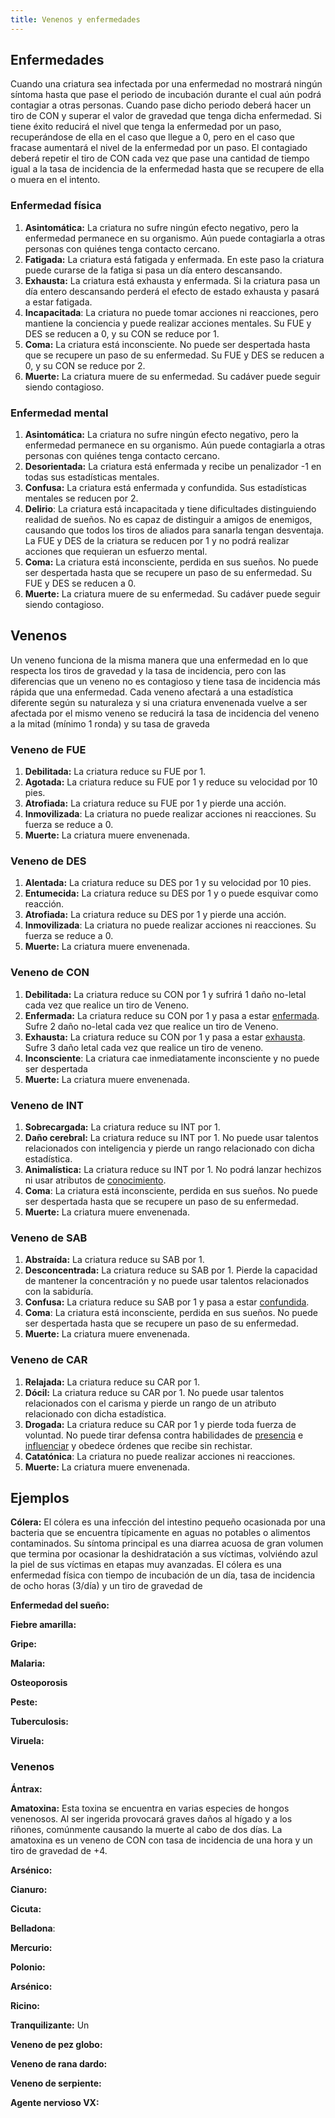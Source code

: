 ```yaml
---
title: Venenos y enfermedades
---
```


## Enfermedades

Cuando una criatura sea infectada por una enfermedad no mostrará ningún síntoma hasta que pase el periodo de incubación durante el cual aún podrá contagiar a otras personas. Cuando pase dicho periodo deberá hacer un tiro de CON y superar el valor de gravedad que tenga dicha enfermedad. Si tiene éxito reducirá el nivel que tenga la enfermedad por un paso, recuperándose de ella en el caso que llegue a 0, pero en el caso que fracase aumentará el nivel de la enfermedad por un paso. El contagiado deberá repetir el tiro de CON cada vez que pase una cantidad de tiempo igual a la tasa de incidencia de la enfermedad hasta que se recupere de ella o muera en el intento.

### Enfermedad física

1. **Asintomática:** La criatura no sufre ningún efecto negativo, pero la enfermedad permanece en su organismo. Aún puede contagiarla a otras personas con quiénes tenga contacto cercano.
2. **Fatigada:** La criatura está fatigada y enfermada. En este paso la criatura puede curarse de la fatiga si pasa un día entero descansando.
3. **Exhausta:** La criatura está exhausta y enfermada. Si la criatura pasa un día entero descansando perderá el efecto de estado exhausta y pasará a estar fatigada. 
4. **Incapacitada**: La criatura no puede tomar acciones ni reacciones, pero mantiene la conciencia y puede realizar acciones mentales. Su FUE y DES se reducen a 0, y su CON se reduce por 1.
5. **Coma:** La criatura está inconsciente. No puede ser despertada hasta que se recupere un paso de su enfermedad. Su FUE y DES se reducen a 0, y su CON se reduce por 2.
6. **Muerte:** La criatura muere de su enfermedad. Su cadáver puede seguir siendo contagioso.

###  Enfermedad mental

1. **Asintomática:** La criatura no sufre ningún efecto negativo, pero la enfermedad permanece en su organismo. Aún puede contagiarla a otras personas con quiénes tenga contacto cercano.
2. **Desorientada:** La criatura está enfermada y recibe un penalizador -1 en todas sus estadísticas mentales.
3. **Confusa:** La criatura está enfermada y confundida. Sus estadísticas mentales se reducen por 2. 
4. **Delirio**: La criatura está incapacitada y tiene dificultades distinguiendo realidad de sueños. No es capaz de distinguir a amigos de enemigos, causando que todos los tiros de aliados para sanarla tengan desventaja. La FUE y DES de la criatura se reducen por 1 y no podrá realizar acciones que requieran un esfuerzo mental.
5. **Coma:** La criatura está inconsciente, perdida en sus sueños. No puede ser despertada hasta que se recupere un paso de su enfermedad. Su FUE y DES se reducen a 0.
6. **Muerte:** La criatura muere de su enfermedad. Su cadáver puede seguir siendo contagioso.

## Venenos

Un veneno funciona de la misma manera que una enfermedad en lo que respecta los tiros de gravedad y la tasa de incidencia, pero con las diferencias que un veneno no es contagioso y tiene tasa de incidencia más rápida que una enfermedad. Cada veneno afectará a una estadística diferente según su naturaleza y si una criatura envenenada vuelve a ser afectada por el mismo veneno se reducirá la tasa de incidencia del veneno a la mitad (mínimo 1 ronda) y su tasa de graveda

### Veneno de FUE

1. **Debilitada:** La criatura reduce su FUE por 1.
2. **Agotada:** La criatura reduce su FUE por 1 y reduce su velocidad por 10 pies.
3. **Atrofiada:** La criatura reduce su FUE por 1 y pierde una acción.
4. **Inmovilizada**: La criatura no puede realizar acciones ni reacciones. Su fuerza se reduce a 0.
5. **Muerte:** La criatura muere envenenada.

### Veneno de DES

1. **Alentada:** La criatura reduce su DES por 1 y su velocidad por 10 pies.
2. **Entumecida:** La criatura reduce su DES por 1 y o puede esquivar como reacción.
3. **Atrofiada:** La criatura reduce su DES por 1 y pierde una acción.
4. **Inmovilizada**: La criatura no puede realizar acciones ni reacciones. Su fuerza se reduce a 0.
5. **Muerte:** La criatura muere envenenada.

### Veneno de CON

1. **Debilitada:** La criatura reduce su CON por 1 y sufrirá 1 daño no-letal cada vez que realice un tiro de Veneno.
2. **Enfermada:** La criatura reduce su CON por 1 y pasa a estar [enfermada](https://raldamain.com/rules/Reglas%20principales/Efectos%20de%20estado.html#enfermada). Sufre 2 daño no-letal cada vez que realice un tiro de Veneno.
3. **Exhausta:** La criatura reduce su CON por 1 y pasa a estar [exhausta](https://raldamain.com/rules/Reglas%20principales/Efectos%20de%20estado.html#exhausta). Sufre 3 daño letal cada vez que realice un tiro de veneno.
4. **Inconsciente**: La criatura cae inmediatamente inconsciente y no puede ser despertada
5. **Muerte:** La criatura muere envenenada.

### Veneno de INT

1. **Sobrecargada:** La criatura reduce su INT por 1.
2. **Daño cerebral:** La criatura reduce su INT por 1. No puede usar talentos relacionados con inteligencia y pierde un rango relacionado con dicha estadística.
3. **Animalística:** La criatura reduce su INT por 1. No podrá lanzar hechizos ni usar atributos de [conocimiento](https://raldamain.com/rules/Rangos/Ciencia/conocimiento.html). 
4. **Coma**: La criatura está inconsciente, perdida en sus sueños. No puede ser despertada hasta que se recupere un paso de su enfermedad.
5. **Muerte:** La criatura muere envenenada.

### Veneno de SAB

1. **Abstraída:** La criatura reduce su SAB por 1. 
2. **Desconcentrada:** La criatura reduce su SAB por 1. Pierde la capacidad de mantener la concentración y no puede usar talentos relacionados con la sabiduría.
3. **Confusa:** La criatura reduce su SAB por 1 y pasa a estar [confundida](https://raldamain.com/rules/Reglas%20principales/Efectos%20de%20estado.html#confundida).
4. **Coma**: La criatura está inconsciente, perdida en sus sueños. No puede ser despertada hasta que se recupere un paso de su enfermedad.
5. **Muerte:** La criatura muere envenenada.

###  Veneno de CAR

1. **Relajada:** La criatura reduce su CAR por 1.
2. **Dócil:** La criatura reduce su CAR por 1. No puede usar talentos relacionados con el carisma y pierde un rango de un atributo relacionado con dicha estadística.
3. **Drogada:** La criatura reduce su CAR por 1 y pierde toda fuerza de voluntad. No puede tirar defensa contra habilidades de [presencia](https://raldamain.com/rules/Rangos/Social/presencia.html) e [influenciar](https://raldamain.com/rules/Rangos/Social/influenciar.html) y obedece órdenes que recibe sin rechistar.
4. **Catatónica**: La criatura no puede realizar acciones ni reacciones.
5. **Muerte:** La criatura muere envenenada.

## Ejemplos

**Cólera:** El cólera es una infección del intestino pequeño ocasionada por una bacteria que se encuentra típicamente en aguas no potables o alimentos contaminados. Su síntoma principal es una diarrea acuosa de gran volumen que termina por ocasionar la deshidratación a sus víctimas, volviéndo azul la piel de sus víctimas en etapas muy avanzadas. El cólera es una enfermedad física con tiempo de incubación de un día, tasa de incidencia de ocho horas (3/día) y un tiro de gravedad de 

**Enfermedad del sueño:**

**Fiebre amarilla:**

**Gripe:**

**Malaria:**

**Osteoporosis**

**Peste:**

**Tuberculosis:**

**Viruela:**

### Venenos

**Ántrax:**

**Amatoxina:** Esta toxina se encuentra en varias especies de hongos venenosos. Al ser ingerida provocará graves daños al hígado y a los riñones, comúnmente causando la muerte al cabo de dos días. La amatoxina es un veneno de CON con tasa de incidencia de una hora y un tiro de gravedad de +4.

**Arsénico:**

**Cianuro:**

**Cicuta:**

**Belladona**:

**Mercurio:**

**Polonio:**

**Arsénico:**

**Ricino:**

**Tranquilizante:** Un 

**Veneno de pez globo:**

**Veneno de rana dardo:**

**Veneno de serpiente:**

**Agente nervioso VX:**